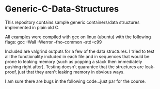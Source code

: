 # Generic-C-Data-Structures

This repository contains sample generic containers/data structures implemented in plain old C.

All examples were compiled with gcc on linux (ubuntu) with the following flags:
  gcc -Wall -Werror -fno-common -std=c99 
 
Included are valgrind outputs for a few of the data structures. I tried to test all the functionality included in each file and in sequences that would be prone to leaking memory (such as popping a stack then immediately pushing right after). Testing doesn't guarantee that the structures are leak-proof, just that they aren't leaking memory in obvious ways.

I am sure there are bugs in the following code...just par for the course.


